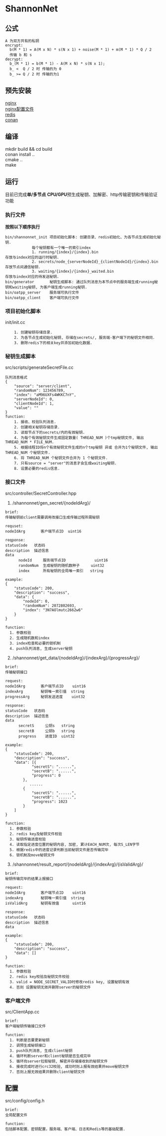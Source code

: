 # ShannonNet
## 公式
```
A 为双方共有的私钥
encrypt:
  b(M * 1) = A(M x N) * s(N x 1) + noise(M * 1) + m(M * 1) * Q / 2
  传输 b 和 s
decrypt:
  b_(M * 1) = b(M * 1) - A(M x N) * s(N x 1);
  b_ <  Q / 2 时 传输的为 0
  b_ >= Q / 2 时 传输的为1
```
## 预先安装 
[nginx](https://nginx.org/en/)<br>
[nginx配置文件](https://github.com/DPSpace/ShannonNet/blob/main/shannonnet.conf)<br>
[redis](https://redis.io/) <br>
[conan](https://docs.conan.io/en/latest/) <br>
## 编译
mkdir build && cd build<br>
conan install ..<br>
cmake ..<br>
make<br>
## 运行
目前已完成<b>单/多节点</b> <b>CPU/GPU</b>预生成秘钥、加解密、http传输密钥和传输验证功能 <br>
### 执行文件
<b>按照以下顺序执行</b><br>
```
bin/shannonnet_init 项目初始化脚本: 创建目录、redis初始化、为各节点生成初始化秘钥.
		    每个秘钥都有一个唯一的索引index
		    1. running/{index}/{index}.bin                            存放与index对应的运行时秘钥.
		    2. secrets/node_{serverNodeId}_{clientNodeId}/{index}.bin 存放节点间通信秘钥.
		    3. waiting/{index}/{index}_waited.bin                     存放与index对应的待发送秘钥.
bin/generator	    秘钥生成脚本: 通过队列消息为本节点中的服务端生成running秘钥和waiting秘钥, 为客户端生成running秘钥.
bin/oatpp_server    服务端可执行文件
bin/oatpp_client    客户端可执行文件
```

### 项目初始化脚本<br>
init/init.cc<br>
```
	1. 创建秘钥存储目录.
	2. 为各节点生成初始化秘钥, 存储在secrets/, 服务端-客户端下的秘钥文件相同.
	3. 删除redis下的相关key并添加初始化数据.
```

### 秘钥生成脚本<br>
src/scripts/generateSecretFile.cc<br>
```
队列消息格式
{
	"source": "server/client",
	"randomNum": 123456789,
	"index": "aM96UXFs4WKKC7nY",
	"serverNodeId": 0,
	"clientNodeId": 1,
	"value": ""
}
function:
	1. 接收、校验队列消息.
	2. 创建相关秘钥存储目录.
	3. 读取节点下的secrets/内的有效秘钥.
	4. 为每个有效秘钥文件生成固定数量( THREAD_NUM )个tmp秘钥文件, 输出 THREAD_NUM * FILE_NUM.
	5. 根据线程ID将n个有效秘钥文件生成的n个tmp秘钥 异或 合并为1个秘钥文件, 输出 THREAD_NUM 个秘钥文件.
	6. 将 THREAD_NUM 个秘钥文件合并为 1 个秘钥文件.
	7. 只有source = "server"的消息才会生成waiting秘钥.
	8. 设置必要的redis信息.
```

### 接口文件<br>
src/controller/SecretController.hpp<br>
1. /shannonnet/gen_secret/{nodeIdArg}/<br>
```
brief:
传输秘钥前client需要调用改接口生成传输过程所需秘钥

requset:
nodeIdArg       客户端节点ID  uint16

reqponse:
statusCode   状态码
description  描述信息
data
      nodeId     服务端节点ID             uint16
      randomNum  生成秘钥的随机数种子     uint32
      index      所有秘钥的全局唯一索引   string
 
example:
{
	"statusCode": 200,
	"description": "success",
	"data": {
		"nodeId": 0,
		"randomNum": 2072802693,
		"index": "3N7AOlmutc2662w6"
	}
}

function:
  1. 参数校验
  2. 生成随机数和index
  3. index检查和必要的锁机制
  4. push队列消息, 生成server秘钥
```
2. /shannonnet/get_data/{nodeIdArg}/{indexArg}/{progressArg}/<br>
```
brief:
传输秘钥接口

request:
nodeIdArg       客户端节点ID    uint16
indexArg        秘钥唯一索引值  string
progressArg     秘钥发送进度    uint32

response:
statusCode   状态码
description  描述信息
data
      secretS     公钥s   string
      secretB     公钥b   string
      progress    进度ID  uint32

example:
{
	"statusCode": 200,
	"description": "success",
	"data": [{
			"secretS": "......",
			"secretB": "......",
			"progress": 0
		},
           ......
		{
			"secretS": "......",
			"secretB": "......",
			"progress": 1023
		}
	]
}

function:
  1. 参数校验
  2. redis key及秘钥文件校验
  3. 秘钥传输进度校验
  4. 读取指定进度位置的秘钥内容, 加密, 累计EACH_NUM次, 每次S_LEN字节
  5. 根据redis中的进度记录判断当前秘钥文件是否传输完毕
  6. 锁机制及move秘钥文件
```
3. /shannonnet/result_report/{nodeIdArg}/{indexArg}/{isValidArg}/
```
brief:
秘钥传输完毕的结果上报接口

request:
nodeIdArg       客户端节点ID    uint16
indexArg        秘钥唯一索引值  string
isValidArg      秘钥有效值      uint16

response:
statusCode   状态码
description  描述信息
data

example:
{
	"statusCode": 200,
	"description": "success",
	"data": []
}

function:
  1. 参数校验
  2. redis key校验及秘钥文件校验
  3. valid = NODE_SECRET_VALID时修改redis key, 设置秘钥有效
  4. 否则 设置秘钥无效并删除server的秘钥文件
```

### 客户端文件 <br>
src/ClientApp.cc<br>
```
brief:
客户端秘钥传输接口文件

function:
  1. 判断是否要更新秘钥
  2. 调预生成秘钥接口
  3. push队列消息, 生成client秘钥
  4. 循环判断server和client秘钥是否生成完毕
  5. 循环向server拉取秘钥, 解密并存储接收到的秘钥文件
  6. 接收完成时进行crc32校验, 成功时则上报有效结果并move秘钥文件
  7. 否则上报无效结果并删除client秘钥文件
```

## 配置 <br>
src/config/config.h
```
brief: 
全局配置文件

function:
包括脚本配置、密钥配置，服务端、客户端、日志和Redis等的基础配置.
```
